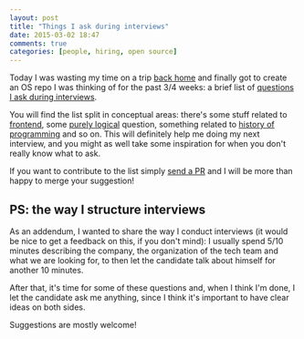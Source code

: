 ```yaml
---
layout: post
title: "Things I ask during interviews"
date: 2015-03-02 18:47
comments: true
categories: [people, hiring, open source]
---
```


Today I was wasting my time on a trip [back home](https://www.google.com/maps/dir/The+Dubai+Mall+-+Financial+Center+Road,+Near+Souk+Al+Bahar+Bridge,+DownTown+Dubai+-+%D8%A5%D9%85%D8%A7%D8%B1%D8%A9+%D8%AF%D8%A8%D9%8A%D9%91+-+United+Arab+Emirates%E2%80%AD/Dubai+Marina+-+Dubai+-+United+Arab+Emirates/@25.14228,55.1815421,13z/data=!3m1!4b1!4m13!4m12!1m5!1m1!1s0x3e5f68282fe3dbb1:0xc9a673f9ef407801!2m2!1d55.278896!2d25.197628!1m5!1m1!1s0x3e5f6b5402c126e3:0xb9511e6655c46d7c!2m2!1d55.144075!2d25.08135)
and finally got to create an OS repo I was
thinking of for the past 3/4 weeks: a brief list
of [questions I ask during interviews](https://github.com/odino/interviews).

<!-- more -->

You will find the list split in conceptual
areas: there's some stuff related to [frontend](https://github.com/odino/interviews#frontend),
some [purely logical](https://github.com/odino/interviews#reasoning) question, something related
to [history of programming](https://github.com/odino/interviews#personalities) and so on. This will
definitely help me doing my next interview, and
you might as well take some inspiration for when
you don't really know what to ask.

If you want to contribute to the list
simply [send a PR](https://github.com/odino/interviews/edit/master/README.md) and I will be more than
happy to merge your suggestion!

## PS: the way I structure interviews

As an addendum, I wanted to share the way I conduct
interviews (it would be nice to get a feedback on this,
if you don't mind): I usually spend 5/10 minutes describing
the company, the organization of the tech team and
what we are looking for, to then let the candidate
talk about himself for another 10 minutes.

After that, it's time for some of these questions
and, when I think I'm done, I let the candidate ask
me anything, since I think it's important to have
clear ideas on both sides.

Suggestions are mostly welcome!